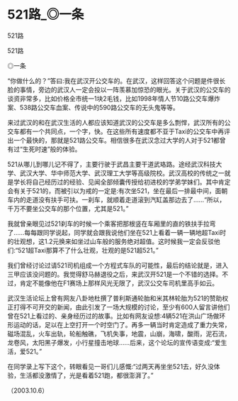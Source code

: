 # 521路_◎一条

521路

521路

◎一条

“你做什么的？”答曰:我在武汉开公交车的。在武汉，这样回答这个问题是件很长脸的事情，旁边的武汉人一定会投以一阵羡慕加惊恐的眼光。关于武汉的公交车的谈资非常多，比如价格全市统一1块2毛钱，比如1998年情人节10路公交车爆炸案、538路公交车血案、传说中的590路公交车的无头鬼等等。

来过武汉的和在武汉生活的人都应该知道武汉的公交车是多么剽悍，武汉所有的公交车都有一个共同点，一个字，快。在这些所有速度都不亚于Taxi的公交车中再评出一个最快的，那就是521路公交车。相信很多在武汉念过大学的人对于521都曾有过“生死时速”般的体验。

521从哪儿到哪儿记不得了，主要行驶于武昌主要干道武珞路。途经武汉科技大学、武汉大学、华中师范大学、武汉理工大学等高级院校。武汉高校的传统之一就是学长将自己经历过的经验、见闻全部倾囊传授给初进校的学弟学妹们。其中肯定会有关于521的，而被引以为戒的一定是:有次坐521，坐在最后一排最中间，面朝车内的走道没有扶手可扶。一刹车，就顺着走道滚到汽缸盖那边去了……“所以，千万不要坐公交车的那个位置，尤其是521。”

我就曾亲眼见过521刹车的时候一个乘客把那根竖在车厢里的直的铁扶手拉弯了……每每跟同学说起，同学就会跟我说他们坐在521上看着一辆一辆地超Taxi时的壮观想，这1.2元换来如坐过山车般的服务绝对超值。这时候我一定会反驳他们:“521超Taxi那算不了什么壮观，壮观的是521超521。”

我们曾经讨论过请521司机组成一个方程式车队的可能性，最后的结论就是，进入三甲应该没问题的。我觉得舒马赫退役之后，来武汉开521是一个不错的选择。不过，肯定不能像他在F1赛场上那样风光无限了，武汉公交车司机里高手如云。

武汉生活论坛上曾有网友八卦地杜撰了普利斯通轮胎和米其林轮胎为521的赞助权正打得不可开交的新闻，由此引发了一场大规模的讨论，至少有600人留言讲他们曾在521上看过的、亲身经历过的故事。比如有网友设想:4辆521在洪山广场做环形运动的话，足以在上空打开一个时空门了。再多一辆当时肯定造成了重力失常，磁场混乱，火车出轨，轮船触礁，飞机失事，地震，山崩，海啸，酸雨，泥石流，龙卷风，太阳黑子爆发，小行星撞击地球……后来，这个论坛的宣传语变成:“爱生活，爱521。”

在同学录上写下这个，转眼看见一哥们儿感慨:“过两天再坐坐521去，好久没体验，生活都没激情了，光是看着521跑，都很澎湃了。”

（2003.10.6）